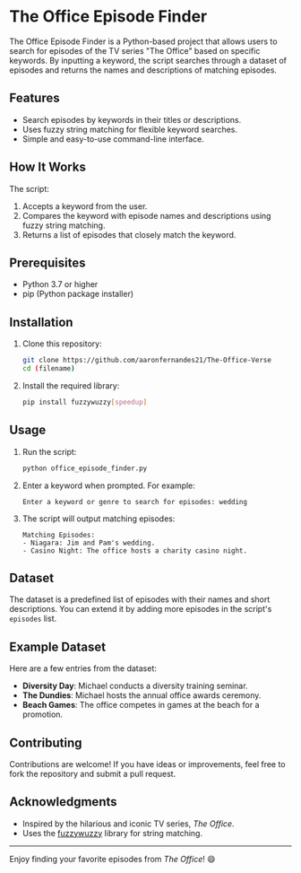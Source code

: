 # The Office Episode Finder

The Office Episode Finder is a Python-based project that allows users to search for episodes of the TV series "The Office" based on specific keywords. By inputting a keyword, the script searches through a dataset of episodes and returns the names and descriptions of matching episodes.

## Features
- Search episodes by keywords in their titles or descriptions.
- Uses fuzzy string matching for flexible keyword searches.
- Simple and easy-to-use command-line interface.

## How It Works
The script:
1. Accepts a keyword from the user.
2. Compares the keyword with episode names and descriptions using fuzzy string matching.
3. Returns a list of episodes that closely match the keyword.

## Prerequisites
- Python 3.7 or higher
- pip (Python package installer)

## Installation
1. Clone this repository:
   ```bash
   git clone https://github.com/aaronfernandes21/The-Office-Verse
   cd (filename)
   ```
2. Install the required library:
   ```bash
   pip install fuzzywuzzy[speedup]
   ```

## Usage
1. Run the script:
   ```bash
   python office_episode_finder.py
   ```
2. Enter a keyword when prompted. For example:
   ```
   Enter a keyword or genre to search for episodes: wedding
   ```
3. The script will output matching episodes:
   ```
   Matching Episodes:
   - Niagara: Jim and Pam's wedding.
   - Casino Night: The office hosts a charity casino night.
   ```

## Dataset
The dataset is a predefined list of episodes with their names and short descriptions. You can extend it by adding more episodes in the script's `episodes` list.

## Example Dataset
Here are a few entries from the dataset:
- **Diversity Day**: Michael conducts a diversity training seminar.
- **The Dundies**: Michael hosts the annual office awards ceremony.
- **Beach Games**: The office competes in games at the beach for a promotion.


## Contributing
Contributions are welcome! If you have ideas or improvements, feel free to fork the repository and submit a pull request.



## Acknowledgments
- Inspired by the hilarious and iconic TV series, *The Office*.
- Uses the [fuzzywuzzy](https://github.com/seatgeek/fuzzywuzzy) library for string matching.

---

Enjoy finding your favorite episodes from *The Office*! 😄

